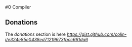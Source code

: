 #O Compiler

## Donations
The *donations* section is here
*https://gist.github.com/colin-i/e324e85e0438ed71219673fbcc661da6*
